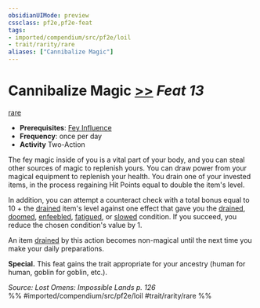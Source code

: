 ```yaml
---
obsidianUIMode: preview
cssclass: pf2e,pf2e-feat
tags:
- imported/compendium/src/pf2e/loil
- trait/rarity/rare
aliases: ["Cannibalize Magic"]
---
```

# Cannibalize Magic  [>>](chapter-9-playing-the-game.md#Actions "Two-Action") *Feat 13*  
[rare](rare.md)  

- **Prerequisites**: [Fey Influence](fey-influence-loil.md)
- **Frequency**: once per day
- **Activity** Two-Action

The fey magic inside of you is a vital part of your body, and you can steal other sources of magic to replenish yours. You can draw power from your magical equipment to replenish your health. You drain one of your invested items, in the process regaining Hit Points equal to double the item's level.

In addition, you can attempt a counteract check with a total bonus equal to 10 + the [drained](conditions.md#Drained) item's level against one effect that gave you the [drained](conditions.md#Drained), [doomed](conditions.md#Doomed), [enfeebled](conditions.md#Enfeebled), [fatigued](conditions.md#Fatigued), or [slowed](conditions.md#Slowed) condition. If you succeed, you reduce the chosen condition's value by 1.

An item [drained](conditions.md#Drained) by this action becomes non-magical until the next time you make your daily preparations.

**Special.** This feat gains the trait appropriate for your ancestry (human for human, goblin for goblin, etc.).

*Source: Lost Omens: Impossible Lands p. 126*  
%% #imported/compendium/src/pf2e/loil #trait/rarity/rare %%